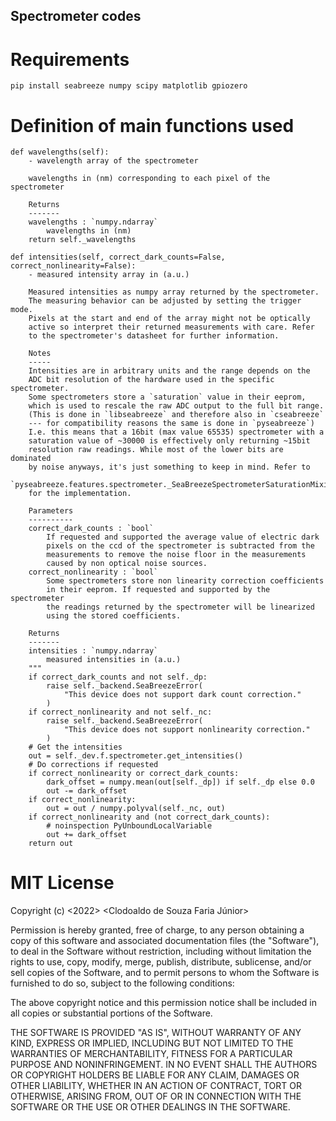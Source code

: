 ## Spectrometer codes

# Requirements

```pip install seabreeze numpy scipy matplotlib gpiozero ```

# Definition of main functions used

```
def wavelengths(self):
    - wavelength array of the spectrometer

    wavelengths in (nm) corresponding to each pixel of the spectrometer

    Returns
    -------
    wavelengths : `numpy.ndarray`
        wavelengths in (nm)
    return self._wavelengths

def intensities(self, correct_dark_counts=False, correct_nonlinearity=False):
    - measured intensity array in (a.u.)

    Measured intensities as numpy array returned by the spectrometer.
    The measuring behavior can be adjusted by setting the trigger mode.
    Pixels at the start and end of the array might not be optically
    active so interpret their returned measurements with care. Refer
    to the spectrometer's datasheet for further information.

    Notes
    -----
    Intensities are in arbitrary units and the range depends on the
    ADC bit resolution of the hardware used in the specific spectrometer.
    Some spectrometers store a `saturation` value in their eeprom,
    which is used to rescale the raw ADC output to the full bit range.
    (This is done in `libseabreeze` and therefore also in `cseabreeze`
    --- for compatibility reasons the same is done in `pyseabreeze`)
    I.e. this means that a 16bit (max value 65535) spectrometer with a
    saturation value of ~30000 is effectively only returning ~15bit
    resolution raw readings. While most of the lower bits are dominated
    by noise anyways, it's just something to keep in mind. Refer to
    `pyseabreeze.features.spectrometer._SeaBreezeSpectrometerSaturationMixin`
    for the implementation.

    Parameters
    ----------
    correct_dark_counts : `bool`
        If requested and supported the average value of electric dark
        pixels on the ccd of the spectrometer is subtracted from the
        measurements to remove the noise floor in the measurements
        caused by non optical noise sources.
    correct_nonlinearity : `bool`
        Some spectrometers store non linearity correction coefficients
        in their eeprom. If requested and supported by the spectrometer
        the readings returned by the spectrometer will be linearized
        using the stored coefficients.

    Returns
    -------
    intensities : `numpy.ndarray`
        measured intensities in (a.u.)
    """
    if correct_dark_counts and not self._dp:
        raise self._backend.SeaBreezeError(
            "This device does not support dark count correction."
        )
    if correct_nonlinearity and not self._nc:
        raise self._backend.SeaBreezeError(
            "This device does not support nonlinearity correction."
        )
    # Get the intensities
    out = self._dev.f.spectrometer.get_intensities()
    # Do corrections if requested
    if correct_nonlinearity or correct_dark_counts:
        dark_offset = numpy.mean(out[self._dp]) if self._dp else 0.0
        out -= dark_offset
    if correct_nonlinearity:
        out = out / numpy.polyval(self._nc, out)
    if correct_nonlinearity and (not correct_dark_counts):
        # noinspection PyUnboundLocalVariable
        out += dark_offset
    return out
```

# MIT License

Copyright (c) <2022> <Clodoaldo de Souza Faria Júnior>

Permission is hereby granted, free of charge, to any person obtaining a copy
of this software and associated documentation files (the "Software"), to deal
in the Software without restriction, including without limitation the rights
to use, copy, modify, merge, publish, distribute, sublicense, and/or sell
copies of the Software, and to permit persons to whom the Software is
furnished to do so, subject to the following conditions:

The above copyright notice and this permission notice shall be included in all
copies or substantial portions of the Software.

THE SOFTWARE IS PROVIDED "AS IS", WITHOUT WARRANTY OF ANY KIND, EXPRESS OR
IMPLIED, INCLUDING BUT NOT LIMITED TO THE WARRANTIES OF MERCHANTABILITY,
FITNESS FOR A PARTICULAR PURPOSE AND NONINFRINGEMENT. IN NO EVENT SHALL THE
AUTHORS OR COPYRIGHT HOLDERS BE LIABLE FOR ANY CLAIM, DAMAGES OR OTHER
LIABILITY, WHETHER IN AN ACTION OF CONTRACT, TORT OR OTHERWISE, ARISING FROM,
OUT OF OR IN CONNECTION WITH THE SOFTWARE OR THE USE OR OTHER DEALINGS IN THE
SOFTWARE.
 
